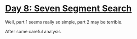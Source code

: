 # [Day 8: Seven Segment Search](https://adventofcode.com/2021/day/8)

Well, part 1 seems really so simple, part 2 may be terrible.



After some careful analysis
